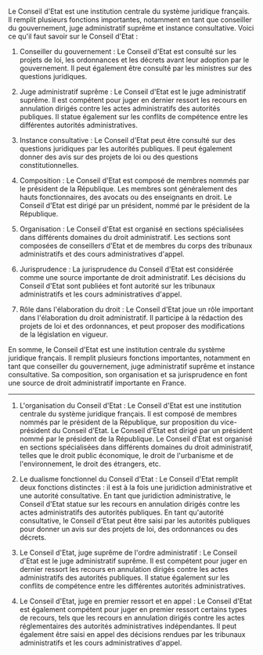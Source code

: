 Le Conseil d'Etat est une institution centrale du système juridique français. Il remplit plusieurs fonctions importantes, notamment en tant que conseiller du gouvernement, juge administratif suprême et instance consultative. Voici ce qu'il faut savoir sur le Conseil d'Etat :

1.  Conseiller du gouvernement : Le Conseil d'Etat est consulté sur les projets de loi, les ordonnances et les décrets avant leur adoption par le gouvernement. Il peut également être consulté par les ministres sur des questions juridiques.
    
2.  Juge administratif suprême : Le Conseil d'Etat est le juge administratif suprême. Il est compétent pour juger en dernier ressort les recours en annulation dirigés contre les actes administratifs des autorités publiques. Il statue également sur les conflits de compétence entre les différentes autorités administratives.
    
3.  Instance consultative : Le Conseil d'Etat peut être consulté sur des questions juridiques par les autorités publiques. Il peut également donner des avis sur des projets de loi ou des questions constitutionnelles.
    
4.  Composition : Le Conseil d'Etat est composé de membres nommés par le président de la République. Les membres sont généralement des hauts fonctionnaires, des avocats ou des enseignants en droit. Le Conseil d'Etat est dirigé par un président, nommé par le président de la République.
    
5.  Organisation : Le Conseil d'Etat est organisé en sections spécialisées dans différents domaines du droit administratif. Les sections sont composées de conseillers d'Etat et de membres du corps des tribunaux administratifs et des cours administratives d'appel.
    
6.  Jurisprudence : La jurisprudence du Conseil d'Etat est considérée comme une source importante de droit administratif. Les décisions du Conseil d'Etat sont publiées et font autorité sur les tribunaux administratifs et les cours administratives d'appel.
    
7.  Rôle dans l'élaboration du droit : Le Conseil d'Etat joue un rôle important dans l'élaboration du droit administratif. Il participe à la rédaction des projets de loi et des ordonnances, et peut proposer des modifications de la législation en vigueur.
    

En somme, le Conseil d'Etat est une institution centrale du système juridique français. Il remplit plusieurs fonctions importantes, notamment en tant que conseiller du gouvernement, juge administratif suprême et instance consultative. Sa composition, son organisation et sa jurisprudence en font une source de droit administratif importante en France.

---
1.  L'organisation du Conseil d'Etat : Le Conseil d'Etat est une institution centrale du système juridique français. Il est composé de membres nommés par le président de la République, sur proposition du vice-président du Conseil d'Etat. Le Conseil d'Etat est dirigé par un président nommé par le président de la République. Le Conseil d'Etat est organisé en sections spécialisées dans différents domaines du droit administratif, telles que le droit public économique, le droit de l'urbanisme et de l'environnement, le droit des étrangers, etc.
    
2.  Le dualisme fonctionnel du Conseil d'Etat : Le Conseil d'Etat remplit deux fonctions distinctes : il est à la fois une juridiction administrative et une autorité consultative. En tant que juridiction administrative, le Conseil d'Etat statue sur les recours en annulation dirigés contre les actes administratifs des autorités publiques. En tant qu'autorité consultative, le Conseil d'Etat peut être saisi par les autorités publiques pour donner un avis sur des projets de loi, des ordonnances ou des décrets.
    
3.  Le Conseil d'Etat, juge suprême de l'ordre administratif : Le Conseil d'Etat est le juge administratif suprême. Il est compétent pour juger en dernier ressort les recours en annulation dirigés contre les actes administratifs des autorités publiques. Il statue également sur les conflits de compétence entre les différentes autorités administratives.
    
4.  Le Conseil d'Etat, juge en premier ressort et en appel : Le Conseil d'Etat est également compétent pour juger en premier ressort certains types de recours, tels que les recours en annulation dirigés contre les actes réglementaires des autorités administratives indépendantes. Il peut également être saisi en appel des décisions rendues par les tribunaux administratifs et les cours administratives d'appel.